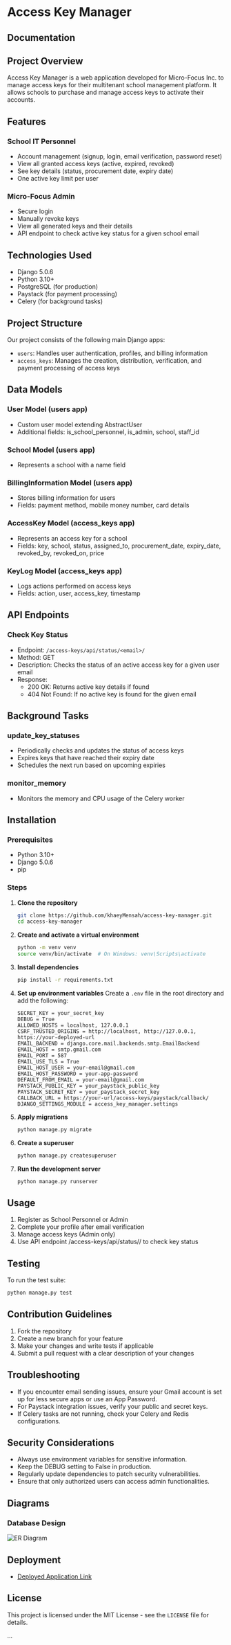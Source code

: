 # Access Key Manager

## Documentation

## Project Overview

Access Key Manager is a web application developed for Micro-Focus Inc. to manage access keys for their multitenant school management platform. It allows schools to purchase and manage access keys to activate their accounts.

## Features

### School IT Personnel

- Account management (signup, login, email verification, password reset)
- View all granted access keys (active, expired, revoked)
- See key details (status, procurement date, expiry date)
- One active key limit per user

### Micro-Focus Admin

- Secure login
- Manually revoke keys
- View all generated keys and their details
- API endpoint to check active key status for a given school email

## Technologies Used

- Django 5.0.6
- Python 3.10+
- PostgreSQL (for production)
- Paystack (for payment processing)
- Celery (for background tasks)

## Project Structure

Our project consists of the following main Django apps:

- `users`: Handles user authentication, profiles, and billing information
- `access_keys`: Manages the creation, distribution, verification, and payment processing of access keys

## Data Models

### User Model (users app)

- Custom user model extending AbstractUser
- Additional fields: is_school_personnel, is_admin, school, staff_id

### School Model (users app)

- Represents a school with a name field

### BillingInformation Model (users app)

- Stores billing information for users
- Fields: payment method, mobile money number, card details

### AccessKey Model (access_keys app)

- Represents an access key for a school
- Fields: key, school, status, assigned_to, procurement_date, expiry_date, revoked_by, revoked_on, price

### KeyLog Model (access_keys app)

- Logs actions performed on access keys
- Fields: action, user, access_key, timestamp

## API Endpoints

### Check Key Status

- Endpoint: `/access-keys/api/status/<email>/`
- Method: GET
- Description: Checks the status of an active access key for a given user email
- Response:
  - 200 OK: Returns active key details if found
  - 404 Not Found: If no active key is found for the given email

## Background Tasks

### update_key_statuses

- Periodically checks and updates the status of access keys
- Expires keys that have reached their expiry date
- Schedules the next run based on upcoming expiries

### monitor_memory

- Monitors the memory and CPU usage of the Celery worker

## Installation

### Prerequisites

- Python 3.10+
- Django 5.0.6
- pip

### Steps

1. **Clone the repository**

   ```bash
   git clone https://github.com/khaeyMensah/access-key-manager.git
   cd access-key-manager
   ```

2. **Create and activate a virtual environment**

   ```bash
   python -m venv venv
   source venv/bin/activate  # On Windows: venv\Scripts\activate
   ```

3. **Install dependencies**

   ```bash
   pip install -r requirements.txt
   ```

4. **Set up environment variables**
   Create a `.env` file in the root directory and add the following:

   ```plaintext
   SECRET_KEY = your_secret_key
   DEBUG = True
   ALLOWED_HOSTS = localhost, 127.0.0.1
   CSRF_TRUSTED_ORIGINS = http://localhost, http://127.0.0.1, https://your-deployed-url
   EMAIL_BACKEND = django.core.mail.backends.smtp.EmailBackend
   EMAIL_HOST = smtp.gmail.com
   EMAIL_PORT = 587
   EMAIL_USE_TLS = True
   EMAIL_HOST_USER = your-email@gmail.com
   EMAIL_HOST_PASSWORD = your-app-password
   DEFAULT_FROM_EMAIL = your-email@gmail.com
   PAYSTACK_PUBLIC_KEY = your_paystack_public_key
   PAYSTACK_SECRET_KEY = your_paystack_secret_key
   CALLBACK_URL = https://your-url/access-keys/paystack/callback/
   DJANGO_SETTINGS_MODULE = access_key_manager.settings
   ```

5. **Apply migrations**

   ```bash
   python manage.py migrate
   ```

6. **Create a superuser**

   ```bash
   python manage.py createsuperuser
   ```

7. **Run the development server**

   ```bash
   python manage.py runserver
   ```

## Usage

1. Register as School Personnel or Admin
2. Complete your profile after email verification
3. Manage access keys (Admin only)
4. Use API endpoint /access-keys/api/status/<email>/ to check key status

## Testing

To run the test suite:

```bash
python manage.py test
```

## Contribution Guidelines

1. Fork the repository
2. Create a new branch for your feature
3. Make your changes and write tests if applicable
4. Submit a pull request with a clear description of your changes

## Troubleshooting

- If you encounter email sending issues, ensure your Gmail account is set up for less secure apps or use an App Password.
- For Paystack integration issues, verify your public and secret keys.
- If Celery tasks are not running, check your Celery and Redis configurations.

## Security Considerations

- Always use environment variables for sensitive information.
- Keep the DEBUG setting to False in production.
- Regularly update dependencies to patch security vulnerabilities.
- Ensure that only authorized users can access admin functionalities.

## Diagrams

### Database Design

![ER Diagram](/docs/ER_diagram.png)

## Deployment

- [Deployed Application Link](https://mfocusmanager.onrender.com)

## License

This project is licensed under the MIT License - see the `LICENSE` file for details.

...
